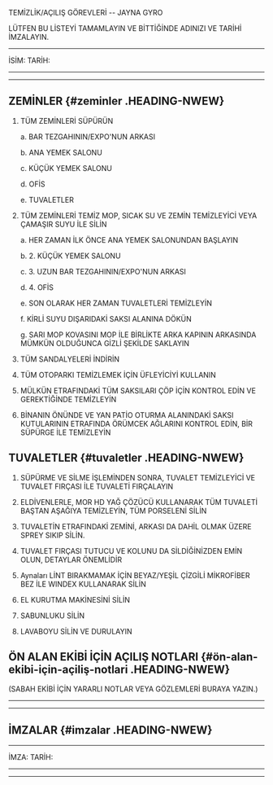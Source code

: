 TEMİZLİK/AÇILIŞ GÖREVLERİ -- JAYNA GYRO

LÜTFEN BU LİSTEYİ TAMAMLAYIN VE BİTTİĞİNDE ADINIZI VE TARİHİ İMZALAYIN.

  -----------------------------------------------------------------------
  İSİM:                                        TARİH:
  -------------------------------------------- --------------------------

  -----------------------------------------------------------------------

## ZEMİNLER {#zeminler .HEADING-NWEW}

1.  TÜM ZEMİNLERİ SÜPÜRÜN

    a.  BAR TEZGAHININ/EXPO\'NUN ARKASI

    b.  ANA YEMEK SALONU

    c.  KÜÇÜK YEMEK SALONU

    d.  OFİS

    e.  TUVALETLER

2.  TÜM ZEMİNLERİ TEMİZ MOP, SICAK SU VE ZEMİN TEMİZLEYİCİ VEYA ÇAMAŞIR
    SUYU İLE SİLİN

    a.  HER ZAMAN İLK ÖNCE ANA YEMEK SALONUNDAN BAŞLAYIN

    b.  2\. KÜÇÜK YEMEK SALONU

    c.  3\. UZUN BAR TEZGAHININ/EXPO\'NUN ARKASI

    d.  4\. OFİS

    e.  SON OLARAK HER ZAMAN TUVALETLERİ TEMİZLEYİN

    f.  KİRLİ SUYU DIŞARIDAKİ SAKSI ALANINA DÖKÜN

    g.  SARI MOP KOVASINI MOP İLE BİRLİKTE ARKA KAPININ ARKASINDA MÜMKÜN
        OLDUĞUNCA GİZLİ ŞEKİLDE SAKLAYIN

3.  TÜM SANDALYELERİ İNDİRİN

4.  TÜM OTOPARKI TEMİZLEMEK İÇİN ÜFLEYİCİYİ KULLANIN

5.  MÜLKÜN ETRAFINDAKİ TÜM SAKSILARI ÇÖP İÇİN KONTROL EDİN VE
    GEREKTİĞİNDE TEMİZLEYİN

6.  BİNANIN ÖNÜNDE VE YAN PATİO OTURMA ALANINDAKİ SAKSI KUTULARININ
    ETRAFINDA ÖRÜMCEK AĞLARINI KONTROL EDİN, BİR SÜPÜRGE İLE TEMİZLEYİN

## TUVALETLER {#tuvaletler .HEADING-NWEW}

1.  SÜPÜRME VE SİLME İŞLEMİNDEN SONRA, TUVALET TEMİZLEYİCİ VE TUVALET
    FIRÇASI İLE TUVALETİ FIRÇALAYIN

2.  ELDİVENLERLE, MOR HD YAĞ ÇÖZÜCÜ KULLANARAK TÜM TUVALETİ BAŞTAN
    AŞAĞIYA TEMİZLEYİN, TÜM PORSELENİ SİLİN

3.  TUVALETİN ETRAFINDAKİ ZEMİNİ, ARKASI DA DAHİL OLMAK ÜZERE SPREY
    SIKIP SİLİN.

4.  TUVALET FIRÇASI TUTUCU VE KOLUNU DA SİLDİĞİNİZDEN EMİN OLUN,
    DETAYLAR ÖNEMLİDİR

5.  Aynaları LİNT BIRAKMAMAK İÇİN BEYAZ/YEŞİL ÇİZGİLİ MİKROFİBER BEZ İLE
    WINDEX KULLANARAK SİLİN

6.  EL KURUTMA MAKİNESİNİ SİLİN

7.  SABUNLUKU SİLİN

8.  LAVABOYU SİLİN VE DURULAYIN

## ÖN ALAN EKİBİ İÇİN AÇILIŞ NOTLARI {#ön-alan-ekibi-için-açiliş-notlari .HEADING-NWEW}

(SABAH EKİBİ İÇİN YARARLI NOTLAR VEYA GÖZLEMLERİ BURAYA YAZIN.)

  -----------------------------------------------------------------------

  -----------------------------------------------------------------------

## İMZALAR {#imzalar .HEADING-NWEW}

  -----------------------------------------------------------------------
  İMZA:                                                TARİH:
  ---------------------------------------------------- ------------------

  -----------------------------------------------------------------------

